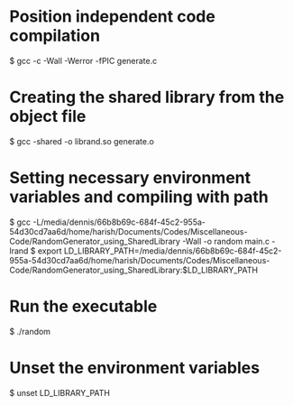 # Position independent code compilation
$ gcc -c -Wall -Werror -fPIC generate.c

# Creating the shared library from the object file
$ gcc -shared -o librand.so generate.o

# Setting necessary environment variables and compiling with path
$ gcc -L/media/dennis/66b8b69c-684f-45c2-955a-54d30cd7aa6d/home/harish/Documents/Codes/Miscellaneous-Code/RandomGenerator_using_SharedLibrary -Wall -o random main.c -lrand
$ export LD_LIBRARY_PATH=/media/dennis/66b8b69c-684f-45c2-955a-54d30cd7aa6d/home/harish/Documents/Codes/Miscellaneous-Code/RandomGenerator_using_SharedLibrary:$LD_LIBRARY_PATH

# Run the executable
$ ./random

# Unset the environment variables
$ unset LD_LIBRARY_PATH
